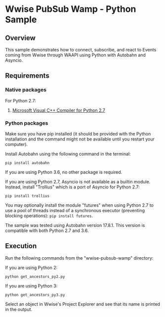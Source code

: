 # Wwise PubSub Wamp - Python Sample
## Overview

This sample demonstrates how to connect, subscribe, and react to Events coming from Wwise through WAAPI using Python with Autobahn and Asyncio.

## Requirements

### Native packages
For Python 2.7:
1. [Microsoft Visual C++ Compiler for Python 2.7](http://aka.ms/vcpython27)

### Python packages
Make sure you have pip installed (it should be provided with the Python installation and the command might not be available until you restart your computer).

Install Autobahn using the following command in the terminal:

``` pip install autobahn ```

If you are using Python 3.6, no other package is required.

If you are using Python 2.7, Asyncio is not available as a builtin module. Instead, install "Trollius" which is a port of Asyncio for Python 2.7:

``` pip install trollius ```

You may optionally install the module "futures" when using Python 2.7 to use a pool of threads instead of a synchronous executor (preventing blocking operations): ``` pip install futures ```.

The sample was tested using Autobahn version 17.8.1. This version is compatible with both Python 2.7 and 3.6.

## Execution

Run the following commands from the "wwise-pubsub-wamp" directory:

If you are using Python 2:

    python get_ancestors_py2.py

If you are using Python 3:

    python get_ancestors_py3.py

Select an object in Wwise's Project Explorer and see that its name is printed in the output.